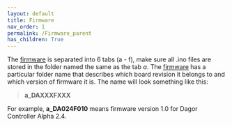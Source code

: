 ```yaml
---
layout: default
title: Firmware
nav_order: 1
permalink: /Firmware_parent
has_children: True
---
```


The [firmware](Firmware/a_DA024F010) is separated into 6 tabs (a - f), make sure all .ino files are stored in the folder named the same as the tab *a*.
The [firmware](Firmware/a_DA024F010) has a particular folder name that describes which board revision it belongs to and which version of firmware it is. The name will look something like this:

>**a_DAXXXFXXX**

For example, **a_DA024F010** means firmware version 1.0 for Dagor Controller Alpha 2.4.
